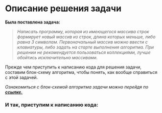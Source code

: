 # **Описание решения задачи**

**Была поставлена задача:** 

>_Написать программу, которая из имеющегося массива строк формирует новый массив из строк, длина которых меньше, либо равна 3 символам. Первоначальный массив можно ввести с клавиатуры, либо задать на старте выполнения алгоритма. При решении не рекомендуется пользоваться коллекциями, лучше обойтись исключительно массивами._

Прежде чем приступить к написанию кода для решения задачи, составим блок-схему алгоритма, чтобы понять, как вообще справиться с этой задачей.

_Ознакомиться с блок-схемой алгоритма задачи можно перейдя по **[ссылке.](https://drive.google.com/file/d/1eQJxPgJnIApaORo7Yj4YVvaFW3gEme8a/view?usp=sharing)**_

### И так, приступим к написанию кода:

